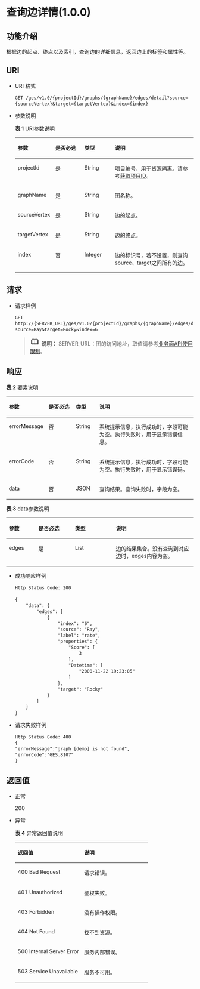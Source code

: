 # 查询边详情\(1.0.0\)<a name="ges_03_0026"></a>

## 功能介绍<a name="section28734008185637"></a>

根据边的起点、终点以及索引，查询边的详细信息，返回边上的标签和属性等。

## URI<a name="section9126641185637"></a>

-   URI 格式

    ```
    GET /ges/v1.0/{projectId}/graphs/{graphName}/edges/detail?source={sourceVertex}&target={targetVertex}&index={index}
    ```

-   参数说明

    **表 1**  URI参数说明

    <a name="table32654182185712"></a>
    <table><thead align="left"><tr id="row66095206185712"><th class="cellrowborder" valign="top" width="16.8%" id="mcps1.2.5.1.1"><p id="p46530269185720"><a name="p46530269185720"></a><a name="p46530269185720"></a>参数</p>
    </th>
    <th class="cellrowborder" valign="top" width="17.25%" id="mcps1.2.5.1.2"><p id="p10855427185720"><a name="p10855427185720"></a><a name="p10855427185720"></a>是否必选</p>
    </th>
    <th class="cellrowborder" valign="top" width="17.52%" id="mcps1.2.5.1.3"><p id="p6874431185720"><a name="p6874431185720"></a><a name="p6874431185720"></a>类型</p>
    </th>
    <th class="cellrowborder" valign="top" width="48.43%" id="mcps1.2.5.1.4"><p id="p19958006185720"><a name="p19958006185720"></a><a name="p19958006185720"></a>说明</p>
    </th>
    </tr>
    </thead>
    <tbody><tr id="row58176254185712"><td class="cellrowborder" valign="top" width="16.8%" headers="mcps1.2.5.1.1 "><p id="p15088635185720"><a name="p15088635185720"></a><a name="p15088635185720"></a>projectId</p>
    </td>
    <td class="cellrowborder" valign="top" width="17.25%" headers="mcps1.2.5.1.2 "><p id="p14219928185720"><a name="p14219928185720"></a><a name="p14219928185720"></a>是</p>
    </td>
    <td class="cellrowborder" valign="top" width="17.52%" headers="mcps1.2.5.1.3 "><p id="p10963538185720"><a name="p10963538185720"></a><a name="p10963538185720"></a>String</p>
    </td>
    <td class="cellrowborder" valign="top" width="48.43%" headers="mcps1.2.5.1.4 "><p id="p51708449194548"><a name="p51708449194548"></a><a name="p51708449194548"></a>项目编号，用于资源隔离。请参考<a href="获取项目ID.md">获取项目ID</a>。</p>
    </td>
    </tr>
    <tr id="row46156021185712"><td class="cellrowborder" valign="top" width="16.8%" headers="mcps1.2.5.1.1 "><p id="p53875476185720"><a name="p53875476185720"></a><a name="p53875476185720"></a>graphName</p>
    </td>
    <td class="cellrowborder" valign="top" width="17.25%" headers="mcps1.2.5.1.2 "><p id="p1837453185720"><a name="p1837453185720"></a><a name="p1837453185720"></a>是</p>
    </td>
    <td class="cellrowborder" valign="top" width="17.52%" headers="mcps1.2.5.1.3 "><p id="p14615974185720"><a name="p14615974185720"></a><a name="p14615974185720"></a>String</p>
    </td>
    <td class="cellrowborder" valign="top" width="48.43%" headers="mcps1.2.5.1.4 "><p id="p43043207185720"><a name="p43043207185720"></a><a name="p43043207185720"></a>图名称。</p>
    </td>
    </tr>
    <tr id="row58889947185712"><td class="cellrowborder" valign="top" width="16.8%" headers="mcps1.2.5.1.1 "><p id="p38658723185720"><a name="p38658723185720"></a><a name="p38658723185720"></a>sourceVertex</p>
    </td>
    <td class="cellrowborder" valign="top" width="17.25%" headers="mcps1.2.5.1.2 "><p id="p63595758185720"><a name="p63595758185720"></a><a name="p63595758185720"></a>是</p>
    </td>
    <td class="cellrowborder" valign="top" width="17.52%" headers="mcps1.2.5.1.3 "><p id="p50982786185720"><a name="p50982786185720"></a><a name="p50982786185720"></a>String</p>
    </td>
    <td class="cellrowborder" valign="top" width="48.43%" headers="mcps1.2.5.1.4 "><p id="p35964965185720"><a name="p35964965185720"></a><a name="p35964965185720"></a>边的起点。</p>
    </td>
    </tr>
    <tr id="row43792987185712"><td class="cellrowborder" valign="top" width="16.8%" headers="mcps1.2.5.1.1 "><p id="p46003221185720"><a name="p46003221185720"></a><a name="p46003221185720"></a>targetVertex</p>
    </td>
    <td class="cellrowborder" valign="top" width="17.25%" headers="mcps1.2.5.1.2 "><p id="p35273401185720"><a name="p35273401185720"></a><a name="p35273401185720"></a>是</p>
    </td>
    <td class="cellrowborder" valign="top" width="17.52%" headers="mcps1.2.5.1.3 "><p id="p38573226185720"><a name="p38573226185720"></a><a name="p38573226185720"></a>String</p>
    </td>
    <td class="cellrowborder" valign="top" width="48.43%" headers="mcps1.2.5.1.4 "><p id="p37423567185720"><a name="p37423567185720"></a><a name="p37423567185720"></a>边的终点。</p>
    </td>
    </tr>
    <tr id="row45801893185712"><td class="cellrowborder" valign="top" width="16.8%" headers="mcps1.2.5.1.1 "><p id="p35581719185720"><a name="p35581719185720"></a><a name="p35581719185720"></a>index</p>
    </td>
    <td class="cellrowborder" valign="top" width="17.25%" headers="mcps1.2.5.1.2 "><p id="p63547023185720"><a name="p63547023185720"></a><a name="p63547023185720"></a>否</p>
    </td>
    <td class="cellrowborder" valign="top" width="17.52%" headers="mcps1.2.5.1.3 "><p id="p47035223185720"><a name="p47035223185720"></a><a name="p47035223185720"></a>Integer</p>
    </td>
    <td class="cellrowborder" valign="top" width="48.43%" headers="mcps1.2.5.1.4 "><p id="p12820591769"><a name="p12820591769"></a><a name="p12820591769"></a>边的标识号，若不设置，则查询source、target之间所有的边。</p>
    </td>
    </tr>
    </tbody>
    </table>


## 请求<a name="section30676535185637"></a>

-   请求样例

    ```
    GET http://{SERVER_URL}/ges/v1.0/{projectId}/graphs/{graphName}/edges/detail?source=Ray&target=Rocky&index=6
    ```

    >![](public_sys-resources/icon-note.gif) **说明：** 
    >SERVER\_URL：图的访问地址，取值请参考[业务面API使用限制](业务面API使用限制.md)。


## 响应<a name="section16274849185637"></a>

**表 2**  要素说明

<a name="table6335426718580"></a>
<table><thead align="left"><tr id="row4848906218580"><th class="cellrowborder" valign="top" width="14.649999999999999%" id="mcps1.2.5.1.1"><p id="p6540370918588"><a name="p6540370918588"></a><a name="p6540370918588"></a>参数</p>
</th>
<th class="cellrowborder" valign="top" width="15.690000000000001%" id="mcps1.2.5.1.2"><p id="p6320904818588"><a name="p6320904818588"></a><a name="p6320904818588"></a>是否必选</p>
</th>
<th class="cellrowborder" valign="top" width="12.73%" id="mcps1.2.5.1.3"><p id="p1965926818588"><a name="p1965926818588"></a><a name="p1965926818588"></a>类型</p>
</th>
<th class="cellrowborder" valign="top" width="56.93%" id="mcps1.2.5.1.4"><p id="p4889687218588"><a name="p4889687218588"></a><a name="p4889687218588"></a>说明</p>
</th>
</tr>
</thead>
<tbody><tr id="row883917018580"><td class="cellrowborder" valign="top" width="14.649999999999999%" headers="mcps1.2.5.1.1 "><p id="p3201292318588"><a name="p3201292318588"></a><a name="p3201292318588"></a>errorMessage</p>
</td>
<td class="cellrowborder" valign="top" width="15.690000000000001%" headers="mcps1.2.5.1.2 "><p id="p4290994518588"><a name="p4290994518588"></a><a name="p4290994518588"></a>否</p>
</td>
<td class="cellrowborder" valign="top" width="12.73%" headers="mcps1.2.5.1.3 "><p id="p5315348718588"><a name="p5315348718588"></a><a name="p5315348718588"></a>String</p>
</td>
<td class="cellrowborder" valign="top" width="56.93%" headers="mcps1.2.5.1.4 "><p id="p1046519018588"><a name="p1046519018588"></a><a name="p1046519018588"></a>系统提示信息，执行成功时，字段可能为空。执行失败时，用于显示错误信息。</p>
</td>
</tr>
<tr id="row1153911518580"><td class="cellrowborder" valign="top" width="14.649999999999999%" headers="mcps1.2.5.1.1 "><p id="p4582216418588"><a name="p4582216418588"></a><a name="p4582216418588"></a>errorCode</p>
</td>
<td class="cellrowborder" valign="top" width="15.690000000000001%" headers="mcps1.2.5.1.2 "><p id="p2060777918588"><a name="p2060777918588"></a><a name="p2060777918588"></a>否</p>
</td>
<td class="cellrowborder" valign="top" width="12.73%" headers="mcps1.2.5.1.3 "><p id="p5861739118588"><a name="p5861739118588"></a><a name="p5861739118588"></a>String</p>
</td>
<td class="cellrowborder" valign="top" width="56.93%" headers="mcps1.2.5.1.4 "><p id="p5038819118588"><a name="p5038819118588"></a><a name="p5038819118588"></a>系统提示信息，执行成功时，字段可能为空。执行失败时，用于显示错误码。</p>
</td>
</tr>
<tr id="row2273668218580"><td class="cellrowborder" valign="top" width="14.649999999999999%" headers="mcps1.2.5.1.1 "><p id="p2444274618588"><a name="p2444274618588"></a><a name="p2444274618588"></a>data</p>
</td>
<td class="cellrowborder" valign="top" width="15.690000000000001%" headers="mcps1.2.5.1.2 "><p id="p3370539618588"><a name="p3370539618588"></a><a name="p3370539618588"></a>否</p>
</td>
<td class="cellrowborder" valign="top" width="12.73%" headers="mcps1.2.5.1.3 "><p id="p4578257518588"><a name="p4578257518588"></a><a name="p4578257518588"></a>JSON</p>
</td>
<td class="cellrowborder" valign="top" width="56.93%" headers="mcps1.2.5.1.4 "><p id="p1740110718588"><a name="p1740110718588"></a><a name="p1740110718588"></a>查询结果。查询失败时，字段为空。</p>
</td>
</tr>
</tbody>
</table>

**表 3**  data参数说明

<a name="table46272028185930"></a>
<table><thead align="left"><tr id="row22103686185930"><th class="cellrowborder" valign="top" width="15.78%" id="mcps1.2.5.1.1"><p id="p18781808185939"><a name="p18781808185939"></a><a name="p18781808185939"></a>参数</p>
</th>
<th class="cellrowborder" valign="top" width="19.53%" id="mcps1.2.5.1.2"><p id="p44931460185939"><a name="p44931460185939"></a><a name="p44931460185939"></a>是否必选</p>
</th>
<th class="cellrowborder" valign="top" width="21.8%" id="mcps1.2.5.1.3"><p id="p15569637185939"><a name="p15569637185939"></a><a name="p15569637185939"></a>类型</p>
</th>
<th class="cellrowborder" valign="top" width="42.89%" id="mcps1.2.5.1.4"><p id="p53181050185939"><a name="p53181050185939"></a><a name="p53181050185939"></a>说明</p>
</th>
</tr>
</thead>
<tbody><tr id="row7734251185930"><td class="cellrowborder" valign="top" width="15.78%" headers="mcps1.2.5.1.1 "><p id="p21886562185939"><a name="p21886562185939"></a><a name="p21886562185939"></a>edges</p>
</td>
<td class="cellrowborder" valign="top" width="19.53%" headers="mcps1.2.5.1.2 "><p id="p27981060185939"><a name="p27981060185939"></a><a name="p27981060185939"></a>是</p>
</td>
<td class="cellrowborder" valign="top" width="21.8%" headers="mcps1.2.5.1.3 "><p id="p51873403185939"><a name="p51873403185939"></a><a name="p51873403185939"></a>List</p>
</td>
<td class="cellrowborder" valign="top" width="42.89%" headers="mcps1.2.5.1.4 "><p id="p91478142811"><a name="p91478142811"></a><a name="p91478142811"></a>边的结果集合。没有查询到对应边时，edges内容为空。</p>
</td>
</tr>
</tbody>
</table>

-   成功响应样例

    ```
    Http Status Code: 200
    
    {
        "data": {
            "edges": [
                {
                    "index": "6",
                    "source": "Ray",
                    "label": "rate",
                    "properties": {
                        "Score": [
                            3
                        ],
                        "Datetime": [
                            "2000-11-22 19:23:05"
                        ]
                    },
                    "target": "Rocky"
                }
            ]
        }
    }
    ```

-   请求失败样例

    ```
    Http Status Code: 400
    {
    "errorMessage":"graph [demo] is not found",
    "errorCode":"GES.8107"
    }
    ```


## 返回值<a name="section55388630185637"></a>

-   正常

    200

-   异常

    **表 4**  异常返回值说明

    <a name="table2984752518246"></a>
    <table><thead align="left"><tr id="row1211940418246"><th class="cellrowborder" valign="top" width="50%" id="mcps1.2.3.1.1"><p id="p3980654218254"><a name="p3980654218254"></a><a name="p3980654218254"></a>返回值</p>
    </th>
    <th class="cellrowborder" valign="top" width="50%" id="mcps1.2.3.1.2"><p id="p310447318254"><a name="p310447318254"></a><a name="p310447318254"></a>说明</p>
    </th>
    </tr>
    </thead>
    <tbody><tr id="row4240912018246"><td class="cellrowborder" valign="top" width="50%" headers="mcps1.2.3.1.1 "><p id="p3446280418254"><a name="p3446280418254"></a><a name="p3446280418254"></a>400 Bad Request</p>
    </td>
    <td class="cellrowborder" valign="top" width="50%" headers="mcps1.2.3.1.2 "><p id="p4002370018254"><a name="p4002370018254"></a><a name="p4002370018254"></a>请求错误。</p>
    </td>
    </tr>
    <tr id="row4888805618246"><td class="cellrowborder" valign="top" width="50%" headers="mcps1.2.3.1.1 "><p id="p5203043918254"><a name="p5203043918254"></a><a name="p5203043918254"></a>401 Unauthorized</p>
    </td>
    <td class="cellrowborder" valign="top" width="50%" headers="mcps1.2.3.1.2 "><p id="p5371601718254"><a name="p5371601718254"></a><a name="p5371601718254"></a>鉴权失败。</p>
    </td>
    </tr>
    <tr id="row3592872518246"><td class="cellrowborder" valign="top" width="50%" headers="mcps1.2.3.1.1 "><p id="p3450921718254"><a name="p3450921718254"></a><a name="p3450921718254"></a>403 Forbidden</p>
    </td>
    <td class="cellrowborder" valign="top" width="50%" headers="mcps1.2.3.1.2 "><p id="p4378321618254"><a name="p4378321618254"></a><a name="p4378321618254"></a>没有操作权限。</p>
    </td>
    </tr>
    <tr id="row4281759818246"><td class="cellrowborder" valign="top" width="50%" headers="mcps1.2.3.1.1 "><p id="p4125438418254"><a name="p4125438418254"></a><a name="p4125438418254"></a>404 Not Found</p>
    </td>
    <td class="cellrowborder" valign="top" width="50%" headers="mcps1.2.3.1.2 "><p id="p5327079718254"><a name="p5327079718254"></a><a name="p5327079718254"></a>找不到资源。</p>
    </td>
    </tr>
    <tr id="row994303918246"><td class="cellrowborder" valign="top" width="50%" headers="mcps1.2.3.1.1 "><p id="p4548781618254"><a name="p4548781618254"></a><a name="p4548781618254"></a>500 Internal Server Error</p>
    </td>
    <td class="cellrowborder" valign="top" width="50%" headers="mcps1.2.3.1.2 "><p id="p6063444518254"><a name="p6063444518254"></a><a name="p6063444518254"></a>服务内部错误。</p>
    </td>
    </tr>
    <tr id="row5822219018246"><td class="cellrowborder" valign="top" width="50%" headers="mcps1.2.3.1.1 "><p id="p4487805318254"><a name="p4487805318254"></a><a name="p4487805318254"></a>503 Service Unavailable</p>
    </td>
    <td class="cellrowborder" valign="top" width="50%" headers="mcps1.2.3.1.2 "><p id="p1124370918254"><a name="p1124370918254"></a><a name="p1124370918254"></a>服务不可用。</p>
    </td>
    </tr>
    </tbody>
    </table>


